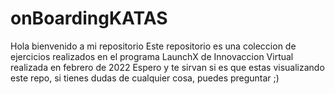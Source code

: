 # onBoardingKATAS
Hola bienvenido a mi repositorio
Este repositorio es una coleccion de ejercicios realizados en el programa LaunchX de Innovaccion Virtual realizada en febrero de 2022
Espero y te sirvan si es que estas visualizando este repo, si tienes dudas de cualquier cosa, puedes preguntar ;)
